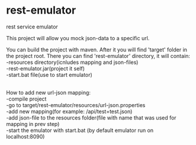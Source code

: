 # rest-emulator
rest service emulator

This project will allow you mock json-data to a specific url.

You can build the project with maven. After it you will find 'target' folder in the project root.
There you can find 'rest-emulator' directory, it will contain:
  <br>-resources directory(icnludes mapping and json-files)
  <br>-rest-emulator.jar(project it self)
  <br>-start.bat file(use to start emulator)

<br>How to add new url-json mapping:
<br>-compile project
<br>-go to target/rest-emulator/resources/url-json.properties
<br>-add new mapping(for example: /api/test=test.json)
<br>-add json-file to the resources folder(file with name that was used for mapping in prev step)
<br>-start the emulator with start.bat (by default emulator run on localhost:8090)

